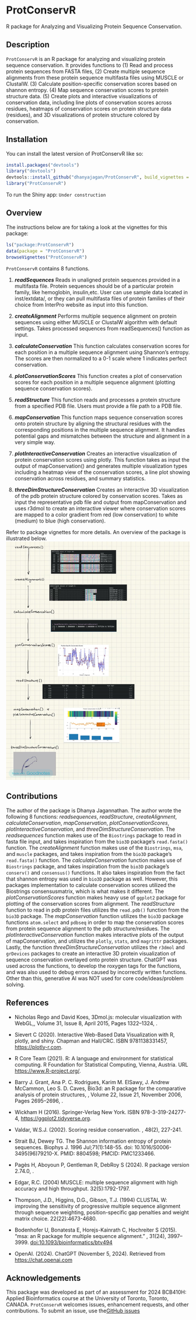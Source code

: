 
<!-- README.md is generated from README.Rmd. Please edit that file -->

# ProtConservR

R package for Analyzing and Visualizing Protein Sequence Conservation.
<!-- badges: start --> <!-- badges: end -->

## Description

`ProtConservR` is an R package for analyzing and visualizing protein
sequence conservation. It provides functions to (1) Read and process
protein sequences from FASTA files, (2) Create multiple sequence
alignments from these protein sequence multifasta files using MUSCLE or
ClustalW. (3) Calculate position-specific conservation scores based on
shannon entropy. (4) Map sequence conservation scores to protein
structure data. (5) Create plots and interactive visualizations of
conservation data, including line plots of conservation scores across
residues, heatmaps of conservation scores on protein structure data
(residues), and 3D visualizations of protein structure colored by
conservation.

## Installation

You can install the latest version of ProtConservR like so:

``` r
install.packages("devtools")
library("devtools")
devtools::install_github("dhanyajagan/ProtConservR", build_vignettes = TRUE)
library("ProtConservR")
```

To run the Shiny app: `Under construction`

## Overview

The instructions below are for taking a look at the vignettes for this
package:

``` r
ls("package:ProtConservR")
data(package = "ProtConservR") 
browseVignettes("ProtConservR")
```

`ProtConservR` contains 8 functions.

1.  ***readSequences*** Reads in unaligned protein sequences provided in
    a multifasta file. Protein sequences should be of a particular
    protein family, like hemoglobin, insulin,etc. User can use sample
    data located in inst/extdata/, or they can pull multifasta files of
    protein families of their choice from InterPro website as input into
    this function.

2.  ***createAlignment*** Performs multiple sequence alignment on
    protein sequences using either MUSCLE or ClustalW algorithm with
    default settings. Takes processed sequences from readSequences()
    function as input.

3.  ***calculateConservation*** This function calculates conservation
    scores for each position in a multiple sequence alignment using
    Shannon’s entropy. The scores are then normalized to a 0-1 scale
    where 1 indicates perfect conservation.

4.  ***plotConservationScores*** This function creates a plot of
    conservation scores for each position in a multiple sequence
    alignment (plotting sequence conservation scores).

5.  ***readStructure*** This function reads and processes a protein
    structure from a specified PDB file. Users must provide a file path
    to a PDB file.

6.  ***mapConservation*** This function maps sequence conservation
    scores onto protein structure by aligning the structural residues
    with the corresponding positions in the multiple sequence alignment.
    It handles potential gaps and mismatches between the structure and
    alignment in a very simple way.

7.  ***plotInteractiveConservation*** Creates an interactive
    visualization of protein conservation scores using plotly. This
    function takes as input the output of mapConservation() and
    generates multiple visualization types including a heatmap view of
    the conservation scores, a line plot showing conservation across
    residues, and summary statistics.

8.  ***threeDimStructureConservation*** Creates an interactive 3D
    visualization of the pdb protein structure colored by conservation
    scores. Takes as input the representative pdb file and output from
    mapConservation and uses r3dmol to create an interactive viewer
    where conservation scores are mapped to a color gradient from red
    (low conservation) to white (medium) to blue (high conservation).

Refer to package vignettes for more details. An overview of the package
is illustrated below. ![](./inst/extdata/Dhanya_Overview.png)

## Contributions

The author of the package is Dhanya Jagannathan. The author wrote the
following 8 functions: *readsequences*, *readStructure*,
*createAlignment*, *calculateConservation*, *mapConservation*,
*plotConservationScores*, *plotInteractiveConservation*, and
*threeDimStructureConservation*. The *readsequences* function makes use
of the `Biostrings` package to read in fasta file input, and takes
inspiration from the `bio3D` package’s `read.fasta()` function. The
*createAlignment* function makes use of the `Biostrings`, `msa`, and
`muscle` packages, and takes inspiration from the `bio3D` package’s
`read.fasta()` function. The *calculateConservation* function makes use
of `Biostrings` package, and takes inspiration from the `bio3D`
package’s `conserv()` and `consensus()` functions. It also takes
inspiration from the fact that shannon entropy was used in `bio3D`
package as well. However, this packages implementation to calculate
conservation scores utilized the Biostrings consensusmatrix, which is
what makes it different. The *plotConservationScores* function makes
heavy use of `ggplot2` package for plotting of the conservation scores
from alignment. The *readStructure* function to read in pdb protein
files utilizes the `read.pdb()` function from the `bio3D` package. The
*mapConservation* function utilizes the `bio3D` package functions
`atom.select` and `pdbseq` in order to map the conservation scores from
protein sequence alignment to the pdb structure/residues. The
*plotInteractiveConservation* function makes interactive plots of the
output of mapConservation, and utilizes the `plotly`, `stats`, and
`magrittr` packages. Lastly, the function
*threeDimStructureConservation* utilizes the `r3dmol` and `grDevices`
packages to create an interactive 3D protein visualization of sequence
conservation overlayed onto protein structure. ChatGPT was used across
the functions, to develop the roxygen tags for the functions, and was
also used to debug errors caused by incorrectly written functions. Other
than this, generative AI was NOT used for core code/ideas/problem
solving.

## References

- Nicholas Rego and David Koes, 3Dmol.js: molecular visualization with
  WebGL,, Volume 31, Issue 8, April 2015, Pages 1322–1324, .

- Sievert C (2020). Interactive Web-Based Data Visualization with R,
  plotly, and shiny. Chapman and Hall/CRC. ISBN 9781138331457,
  <https://plotly-r.com>.

- R Core Team (2021). R: A language and environment for statistical
  computing. R Foundation for Statistical Computing, Vienna, Austria.
  URL <https://www.R-project.org/>.

- Barry J. Grant, Ana P. C. Rodrigues, Karim M. ElSawy, J. Andrew
  McCammon, Leo S. D. Caves, Bio3d: an R package for the comparative
  analysis of protein structures, , Volume 22, Issue 21, November 2006,
  Pages 2695–2696, .

- Wickham H (2016). Springer-Verlag New York. ISBN 978-3-319-24277-4,
  <https://ggplot2.tidyverse.org>.

- Valdar, W.S.J. (2002). Scoring residue conservation. , 48(2), 227-241.

- Strait BJ, Dewey TG. The Shannon information entropy of protein
  sequences. Biophys J. 1996 Jul;71(1):148-55. doi:
  10.1016/S0006-3495(96)79210-X. PMID: 8804598; PMCID: PMC1233466.

- Pagès H, Aboyoun P, Gentleman R, DebRoy S (2024). R package version
  2.74.0, .

- Edgar, R.C. (2004) MUSCLE: multiple sequence alignment with high
  accuracy and high throughput. 32(5):1792-1797.

- Thompson, J.D., Higgins, D.G., Gibson, T.J. (1994) CLUSTAL W:
  improving the sensitivity of progressive multiple sequence alignment
  through sequence weighting, position-specific gap penalties and weight
  matrix choice. 22(22):4673-4680.

- Bodenhofer U, Bonatesta E, Horejs-Kainrath C, Hochreiter S (2015).
  “msa: an R package for multiple sequence alignment.” , 31(24),
  3997–3999. <doi:10.1093/bioinformatics/btv494>

- OpenAI. (2024). ChatGPT (November 5, 2024). Retrieved from
  <https://chat.openai.com>

## Acknowledgements

This package was developed as part of an assessment for 2024 BCB410H:
Applied Bioinformatics course at the University of Toronto, Toronto,
CANADA. `ProtConservR` welcomes issues, enhancement requests, and other
contributions. To submit an issue, use the[GitHub
issues](https://github.com/dhanyajagan/ProtConservR/issues)
